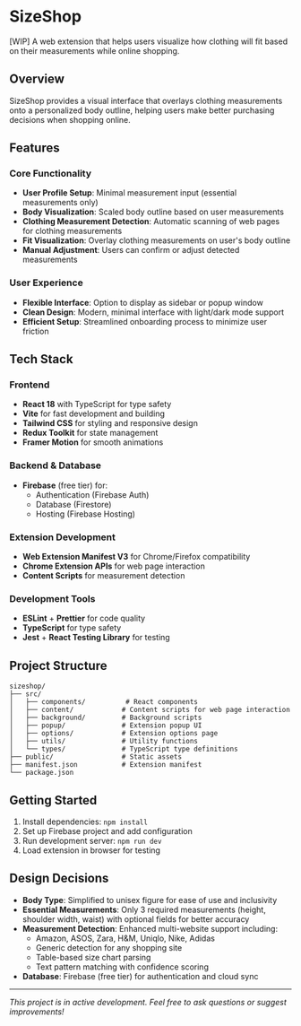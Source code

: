 # SizeShop
[WIP]
A web extension that helps users visualize how clothing will fit based on their measurements while online shopping.

## Overview

SizeShop provides a visual interface that overlays clothing measurements onto a personalized body outline, helping users make better purchasing decisions when shopping online.

## Features

### Core Functionality
- **User Profile Setup**: Minimal measurement input (essential measurements only)
- **Body Visualization**: Scaled body outline based on user measurements
- **Clothing Measurement Detection**: Automatic scanning of web pages for clothing measurements
- **Fit Visualization**: Overlay clothing measurements on user's body outline
- **Manual Adjustment**: Users can confirm or adjust detected measurements

### User Experience
- **Flexible Interface**: Option to display as sidebar or popup window
- **Clean Design**: Modern, minimal interface with light/dark mode support
- **Efficient Setup**: Streamlined onboarding process to minimize user friction

## Tech Stack

### Frontend
- **React 18** with TypeScript for type safety
- **Vite** for fast development and building
- **Tailwind CSS** for styling and responsive design
- **Redux Toolkit** for state management
- **Framer Motion** for smooth animations

### Backend & Database
- **Firebase** (free tier) for:
  - Authentication (Firebase Auth)
  - Database (Firestore)
  - Hosting (Firebase Hosting)

### Extension Development
- **Web Extension Manifest V3** for Chrome/Firefox compatibility
- **Chrome Extension APIs** for web page interaction
- **Content Scripts** for measurement detection

### Development Tools
- **ESLint** + **Prettier** for code quality
- **TypeScript** for type safety
- **Jest** + **React Testing Library** for testing

## Project Structure

```
sizeshop/
├── src/
│   ├── components/          # React components
│   ├── content/            # Content scripts for web page interaction
│   ├── background/         # Background scripts
│   ├── popup/              # Extension popup UI
│   ├── options/            # Extension options page
│   ├── utils/              # Utility functions
│   └── types/              # TypeScript type definitions
├── public/                 # Static assets
├── manifest.json           # Extension manifest
└── package.json
```

## Getting Started

1. Install dependencies: `npm install`
2. Set up Firebase project and add configuration
3. Run development server: `npm run dev`
4. Load extension in browser for testing

## Design Decisions

- **Body Type**: Simplified to unisex figure for ease of use and inclusivity
- **Essential Measurements**: Only 3 required measurements (height, shoulder width, waist) with optional fields for better accuracy
- **Measurement Detection**: Enhanced multi-website support including:
  - Amazon, ASOS, Zara, H&M, Uniqlo, Nike, Adidas
  - Generic detection for any shopping site
  - Table-based size chart parsing
  - Text pattern matching with confidence scoring
- **Database**: Firebase (free tier) for authentication and cloud sync

---

*This project is in active development. Feel free to ask questions or suggest improvements!*
